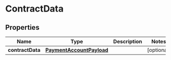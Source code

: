 
# ContractData

## Properties
Name | Type | Description | Notes
------------ | ------------- | ------------- | -------------
**contractData** | [**PaymentAccountPayload**](PaymentAccountPayload.md) |  |  [optional]



